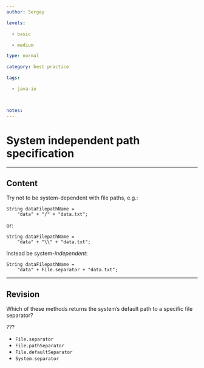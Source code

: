 ```yaml
---
author: Sergey

levels:

  - basic

  - medium

type: normal

category: best practice

tags:

  - java-io



notes: 
---
```


# System independent path specification

---
## Content

Try not to be system-dependent with file paths, e.g.:

```
String dataFilepathName =
    "data" + "/" + "data.txt";

```
or:
```
String dataFilepathName =
    "data" + "\\" + "data.txt";
```
Instead be system-_independent_:
```
String dataFilepathName =
    "data" + File.separator + "data.txt";
```

---
## Revision

Which of these methods returns the system’s default path to a specific file separator?

???

* `File.separator` 
* `File.pathSeparator` 
* `File.defaultSeparator` 
* `System.separator`

